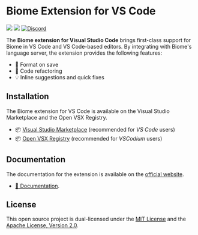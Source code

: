 # Biome Extension for VS Code

[![](https://img.shields.io/visual-studio-marketplace/v/biomejs.biome?color=374151&label=Visual%20Studio%20Marketplace&labelColor=000&logo=visual-studio-code&logoColor=0098FF)](https://marketplace.visualstudio.com/items?itemName=biomejs.biome)
[![](https://img.shields.io/visual-studio-marketplace/v/biomejs.biome?color=374151&label=Open%20VSX%20Registry&labelColor=000&logo=data:image/svg+xml;base64,PD94bWwgdmVyc2lvbj0iMS4wIiBlbmNvZGluZz0idXRmLTgiPz4KPHN2ZyB2aWV3Qm94PSI0LjYgNSA5Ni4yIDEyMi43IiB4bWxucz0iaHR0cDovL3d3dy53My5vcmcvMjAwMC9zdmciPgogIDxwYXRoIGQ9Ik0zMCA0NC4yTDUyLjYgNUg3LjN6TTQuNiA4OC41aDQ1LjNMMjcuMiA0OS40em01MSAwbDIyLjYgMzkuMiAyMi42LTM5LjJ6IiBmaWxsPSIjYzE2MGVmIi8+CiAgPHBhdGggZD0iTTUyLjYgNUwzMCA0NC4yaDQ1LjJ6TTI3LjIgNDkuNGwyMi43IDM5LjEgMjIuNi0zOS4xem01MSAwTDU1LjYgODguNWg0NS4yeiIgZmlsbD0iI2E2MGVlNSIvPgo8L3N2Zz4=&logoColor=0098FF)](https://open-vsx.org/extension/biomejs/biome)
[![Discord](https://img.shields.io/discord/1132231889290285117?logo=discord&logoColor=white&label=Discord)](https://discord.gg/BypW39g6Yc)


The **Biome extension for Visual Studio Code** brings first-class support for 
Biome in VS Code and VS Code-based editors. By integrating with Biome's
language server, the extension provides the following features:

- 💾 Format on save
- 🚜 Code refactoring
- 💡 Inline suggestions and quick fixes

## Installation

The Biome extension for VS Code is available on the Visual Studio Marketplace
and the Open VSX Registry.

- 📦 [Visual Studio Marketplace](https://marketplace.visualstudio.com/items?itemName=biomejs.biome) (recommended for *VS Code* users)
- 📦 [Open VSX Registry](https://open-vsx.org/extension/biomejs/biome) (recommended for *VSCodium* users)

## Documentation

The documentation for the extension is available on the [official website](https://biome.dev/).

- [📖 Documentation](https://biomejs.dev/reference/vscode/).

## License

This open source project is dual-licensed under the [MIT License](LICENSE-MIT) and the [Apache License, Version 2.0](LICENSE-APACHE).